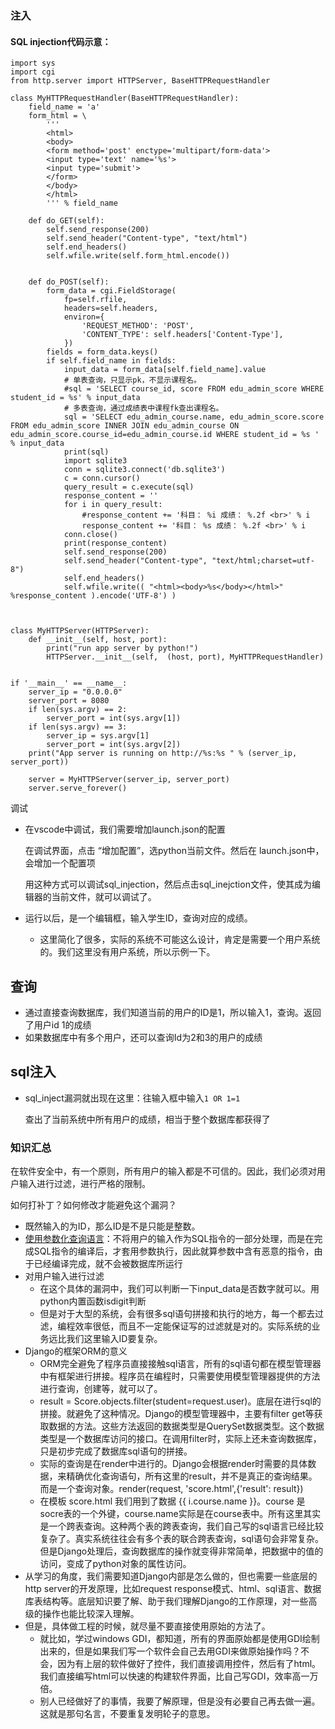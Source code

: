 ### 注入

#### SQL injection代码示意：

```
import sys
import cgi
from http.server import HTTPServer, BaseHTTPRequestHandler

class MyHTTPRequestHandler(BaseHTTPRequestHandler):
    field_name = 'a'
    form_html = \
        '''
        <html>
        <body>
        <form method='post' enctype='multipart/form-data'>
        <input type='text' name='%s'>
        <input type='submit'>
        </form>
        </body>
        </html>
        ''' % field_name

    def do_GET(self):
        self.send_response(200)
        self.send_header("Content-type", "text/html")
        self.end_headers()
        self.wfile.write(self.form_html.encode())


    def do_POST(self):
        form_data = cgi.FieldStorage(
            fp=self.rfile,
            headers=self.headers,
            environ={
                'REQUEST_METHOD': 'POST',
                'CONTENT_TYPE': self.headers['Content-Type'],
            })
        fields = form_data.keys()
        if self.field_name in fields:
            input_data = form_data[self.field_name].value
            # 单表查询，只显示pk，不显示课程名。
            #sql = 'SELECT course_id, score FROM edu_admin_score WHERE student_id = %s' % input_data
            # 多表查询，通过成绩表中课程fk查出课程名。
            sql = 'SELECT edu_admin_course.name, edu_admin_score.score FROM edu_admin_score INNER JOIN edu_admin_course ON edu_admin_score.course_id=edu_admin_course.id WHERE student_id = %s ' % input_data
            print(sql)
            import sqlite3
            conn = sqlite3.connect('db.sqlite3')
            c = conn.cursor()
            query_result = c.execute(sql)
            response_content = ''
            for i in query_result:
                #response_content += '科目： %i 成绩： %.2f <br>' % i
                response_content += '科目： %s 成绩： %.2f <br>' % i
            conn.close()
            print(response_content)
            self.send_response(200)
            self.send_header("Content-type", "text/html;charset=utf-8")
            self.end_headers()
            self.wfile.write(( "<html><body>%s</body></html>" %response_content ).encode('UTF-8') )



class MyHTTPServer(HTTPServer):
    def __init__(self, host, port):
        print("run app server by python!")
        HTTPServer.__init__(self,  (host, port), MyHTTPRequestHandler)


if '__main__' == __name__:
    server_ip = "0.0.0.0"
    server_port = 8080
    if len(sys.argv) == 2:
        server_port = int(sys.argv[1])
    if len(sys.argv) == 3:
        server_ip = sys.argv[1]
        server_port = int(sys.argv[2])
    print("App server is running on http://%s:%s " % (server_ip, server_port))

    server = MyHTTPServer(server_ip, server_port)
    server.serve_forever()
```
调试

- 在vscode中调试，我们需要增加launch.json的配置
  

  在调试界面，点击 “增加配置”，选python当前文件。然后在 launch.json中，会增加一个配置项


  用这种方式可以调试sql_injection，然后点击sql_inejction文件，使其成为编辑器的当前文件，就可以调试了。
  
- 运行以后，是一个编辑框，输入学生ID，查询对应的成绩。
  - 这里简化了很多，实际的系统不可能这么设计，肯定是需要一个用户系统的。我们这里没有用户系统，所以示例一下。

## 查询

- 通过直接查询数据库，我们知道当前的用户的ID是1，所以输入1，查询。返回了用户id 1的成绩
- 如果数据库中有多个用户，还可以查询Id为2和3的用户的成绩
  

## sql注入

- sql_inject漏洞就出现在这里：往输入框中输入`1 OR 1=1`
  

  查出了当前系统中所有用户的成绩，相当于整个数据库都获得了




### 知识汇总
在软件安全中，有一个原则，所有用户的输入都是不可信的。因此，我们必须对用户输入进行过滤，进行严格的限制。
  
如何打补丁？如何修改才能避免这个漏洞？
- 既然输入的为ID，那么ID是不是只能是整数。
- [使用参数化查询语言](https://www.jianshu.com/p/c07fb5ae9631)：不将用户的输入作为SQL指令的一部分处理，而是在完成SQL指令的编译后，才套用参数执行，因此就算参数中含有恶意的指令，由于已经编译完成，就不会被数据库所运行
- 对用户输入进行过滤
  - 在这个具体的漏洞中，我们可以判断一下input_data是否数字就可以。用python内置函数isdigit判断
  - 但是对于大型的系统，会有很多sql语句拼接和执行的地方，每一个都去过滤，编程效率很低，而且不一定能保证写的过滤就是对的。实际系统的业务远比我们这里输入ID要复杂。
- Django的框架ORM的意义
  - ORM完全避免了程序员直接接触sql语言，所有的sql语句都在模型管理器中有框架进行拼接。程序员在编程时，只需要使用模型管理器提供的方法进行查询，创建等，就可以了。
  - result = Score.objects.filter(student=request.user)。底层在进行sql的拼接。就避免了这种情况。Django的模型管理器中，主要有filter get等获取数据的方法。这些方法返回的数据类型是QuerySet数据类型。这个数据类型是一个数据库访问的接口。在调用filter时，实际上还未查询数据库，只是初步完成了数据库sql语句的拼接。
  - 实际的查询是在render中进行的。Django会根据render时需要的具体数据，来精确优化查询语句，所有这里的result，并不是真正的查询结果。而是一个查询对象。render(request, 'score.html',{'result': result})
  - 在模板 score.html 我们用到了数据 {{ i.course.name }}。course 是 socre表的一个外键，course.name实际是在course表中。所有这里其实是一个跨表查询。这种两个表的跨表查询，我们自己写的sql语言已经比较复杂了。真实系统往往会有多个表的联合跨表查询，sql语句会非常复杂。但是Django处理后，查询数据库的操作就变得非常简单，把数据中的值的访问，变成了python对象的属性访问。
- 从学习的角度，我们需要知道Django内部是怎么做的，但也需要一些底层的http server的开发原理，比如request response模式、html、sql语言、数据库表结构等。底层知识要了解、助于我们理解Django的工作原理，对一些高级的操作也能比较深入理解。
- 但是，具体做工程的时候，就尽量不要直接使用原始的方法了。
  - 就比如，学过windows GDI，都知道，所有的界面原始都是使用GDI绘制出来的，但是如果我们写一个软件会自己去用GDI来做原始操作吗？不会，因为有上层的软件做好了控件，我们直接调用控件，然后有了html。我们直接编写html可以快速的构建软件界面，比自己写GDI，效率高一万倍。
  - 别人已经做好了的事情，我要了解原理，但是没有必要自己再去做一遍。这就是那句名言，不要重复发明轮子的意思。